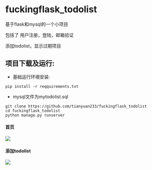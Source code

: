 # fuckingflask_todolist

基于flask和mysql的一个小项目

包括了 用户注册，登陆，邮箱验证

添加todolist，显示过期项目

## 项目下载及运行:

- 基础运行环境安装:

```
pip install -r reqquirements.txt
```
- mysql文件为mytodolist.sql
 
```
git clone https://github.com/tianyuan233/fuckingflask_todolist
cd fuckingflask_todolist
python manage.py runserver
```
#### 首页

![](https://github.com/tianyuan233/fuckingflask_todolist/raw/master/1.png)

#### 添加todolist

![](https://github.com/tianyuan233/fuckingflask_todolist/raw/master/2.png)